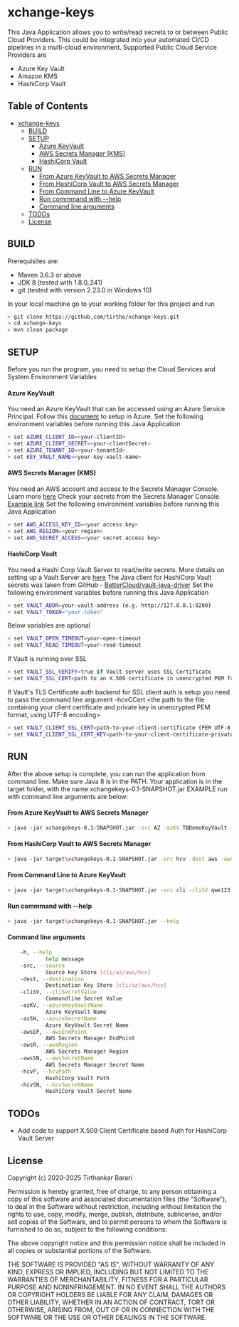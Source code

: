# xchange-keys #
This Java Application allows you to write/read secrets to or between Public Cloud Providers.
This could be integrated into your automated CI/CD pipelines in a multi-cloud environment.
Supported Public Cloud Service Providers are 

- Azure Key Vault
- Amazon KMS
- HashiCorp Vault

## Table of Contents ##
- [xchange-keys](#xchange-keys)
  * [BUILD](#build)
  * [SETUP](#setup)
      - [Azure KeyVault](#azure-keyvault)
      - [AWS Secrets Manager (KMS)](#aws-secrets-manager--kms-)
      - [HashiCorp Vault](#hashicorp-vault)
  * [RUN](#run)
      - [From Azure KeyVault to AWS Secrets Manager](#from-azure-keyvault-to-aws-secrets-manager)
      - [From HashiCorp Vault to AWS Secrets Manager](#from-hashicorp-vault-to-aws-secrets-manager)
      - [From Command Line to Azure KeyVault](#from-command-line-to-azure-keyvault)
      - [Run commmand with --help](#run-commmand-with---help)
      - [Command line arguments](#command-line-arguments)
  * [TODOs](#todos)
  * [License](#license)


## BUILD ##

Prerequisites are:

- Maven 3.6.3 or above
- JDK 8 (tested with 1.8.0_241)
- git (tested with version 2.23.0 in Windows 10)

In your local machine go to your working folder for this project and run

```sh
> git clone https://github.com/tirtho/xchange-keys.git
> cd xchange-keys
> mvn clean package
```

## SETUP ##

Before you run the program, you need to setup the Cloud Services and System Environment Variables

#### Azure KeyVault ####

You need an Azure KeyVault that can be accessed using an Azure Service Principal. 
Follow this [document](https://docs.microsoft.com/en-us/azure/key-vault/quick-create-java) to setup in Azure.
Set the following environment variables before running this Java Application

```sh
> set AZURE_CLIENT_ID=<your-clientID>
> set AZURE_CLIENT_SECRET=<your-clientSecret>
> set AZURE_TENANT_ID=<your-tenantId>
> set KEY_VAULT_NAME=<your-key-vault-name>
```

#### AWS Secrets Manager (KMS) ####

You need an AWS account and access to the Secrets Manager Console. 
Learn more [here](https://docs.aws.amazon.com/sdk-for-java/v2/developer-guide/setup-credentials.html)
Check your secrets from the Secrets Manager Console. 
[Example link](https://us-east-2.console.aws.amazon.com>/secretsmanager/home?region=us-east-2#/listSecrets) 
Set the following environment variables before running this Java Application

```sh
> set AWS_ACCESS_KEY_ID=<your access key>
> set AWS_REGION=<your region>
> set AWS_SECRET_ACCESS=<your secret access key>
```

#### HashiCorp Vault ####

You need a Hashi Corp Vault Server to read/write secrets. More details on setting up a Vault Server are [here](https://www.vaultproject.io/) 
The Java client for HashiCorp Vault secrets was taken from GitHub - [BetterCloud/vault-java-driver][hashiLib] 
Set the following environment variables before running this Java Application

```sh
> set VAULT_ADDR=your-vault-address (e.g. http://127.0.0.1:8200)
> set VAULT_TOKEN="your-token"
```

Below variables are optional

```sh
> set VAULT_OPEN_TIMEOUT=your-open-timeout
> set VAULT_READ_TIMEOUT=your-read-timeout
```

If Vault is running over SSL

```sh
> set VAULT_SSL_VERIFY=true if Vault server uses SSL Certificate
> set VAULT_SSL_CERT=path to an X.509 certificate in unencrypted PEM format, using UTF-8 encoding
```

If Vault's TLS Certificate auth backend for SSL client auth is setup
you need to pass the command line argument -hcvCCert <the path to the file 
containing your client certificate and private key in unencrypted PEM format, using UTF-8 encoding>

```sh
> set VAULT_CLIENT_SSL_CERT=path-to-your-client-certificate (PEM UTF-8 encoded)
> set VAULT_CLIENT_SSL_CERT_KEY=path-to-your-client-certificate-private-key (PEM UTF-8 encoded)
```

## RUN ##

After the above setup is complete, you can run the application from command line. 
Make sure Java 8 is in the PATH.
Your application is in the target folder, with the name xchangekeys-0.1-SNAPSHOT.jar
EXAMPLE run with command line arguments are below:

#### From Azure KeyVault to AWS Secrets Manager ####
```sh
> java -jar xchangekeys-0.1-SNAPSHOT.jar -src AZ -azKV TBDemoKeyVault -azSN cliSentSecret -dest AWS -awsR us-east-2 -awsEP secretsmanager.us-east-2.amazonaws.com -awsSN fromAzureCliSentSecret
```

#### From HashiCorp Vault to AWS Secrets Manager ####
```sh
> java -jar target\xchangekeys-0.1-SNAPSHOT.jar -src hcv -dest aws -awsR us-east-2 -awsEP secretsmanager.us-east-2.amazonaws.com -awsSN testFromHashi-secret-test-testSecretName -hcvP secret/test -hcvSN testSecretName
```

#### From Command Line to Azure KeyVault ####
```sh
> java -jar target\xchangekeys-0.1-SNAPSHOT.jar -src cli -cliSV qwe123 -dest az -azKV TBDemoKeyVault -azSN cliSentSecret123
```

#### Run commmand with --help ####
```sh
> java -jar target\xchangekeys-0.1-SNAPSHOT.jar --help
```

#### Command line arguments ####
```sh
    -h, --help
            help message
    -src, --source
            Source Key Store [cli/az/aws/hcv]
    -dest, --destination
            Destination Key Store [cli/az/aws/hcv]
    -cliSV, --cliSecretValue
            Commandline Secret Value
    -azKV, --azureKeyVaultName
            Azure KeyVault Name
    -azSN, --azureSecretName
            Azure KeyVault Secret Name
    -awsEP, --awsEndPoint
            AWS Secrets Manager EndPoint
    -awsR, --awsRegion
            AWS Secrets Manager Region
    -awsSN, --awsSecretName
            AWS Secrets Manager Secret Name
    -hcvP, --hcvPath
            HashiCorp Vault Path
    -hcvSN, --hcvSecretName
            HashiCorp Vault Secret Name
```

## TODOs ##

- Add code to support X.509 Client Certificate based Auth for HashiCorp Vault Server

License
----

Copyright (c) 2020-2025 Tirthankar Barari

Permission is hereby granted, free of charge, to any person obtaining
a copy of this software and associated documentation files (the
"Software"), to deal in the Software without restriction, including
without limitation the rights to use, copy, modify, merge, publish,
distribute, sublicense, and/or sell copies of the Software, and to
permit persons to whom the Software is furnished to do so, subject to
the following conditions:

The above copyright notice and this permission notice shall be
included in all copies or substantial portions of the Software.

THE SOFTWARE IS PROVIDED "AS IS", WITHOUT WARRANTY OF ANY KIND,
EXPRESS OR IMPLIED, INCLUDING BUT NOT LIMITED TO THE WARRANTIES OF
MERCHANTABILITY, FITNESS FOR A PARTICULAR PURPOSE AND
NONINFRINGEMENT. IN NO EVENT SHALL THE AUTHORS OR COPYRIGHT HOLDERS BE
LIABLE FOR ANY CLAIM, DAMAGES OR OTHER LIABILITY, WHETHER IN AN ACTION
OF CONTRACT, TORT OR OTHERWISE, ARISING FROM, OUT OF OR IN CONNECTION
WITH THE SOFTWARE OR THE USE OR OTHER DEALINGS IN THE SOFTWARE.


[//]: # (Comments in Markdown. See details here - http://stackoverflow.com/questions/4823468/store-comments-in-markdown-syntax)

[hashiLib]: <https://github.com/BetterCloud/vault-java-driver>
